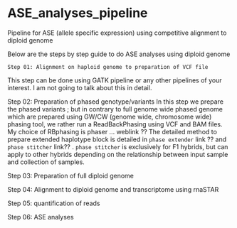 # ASE_analyses_pipeline
Pipeline for ASE (allele specific expression) using competitive alignment to diploid genome

Below are the steps by step guide to do ASE analyses using diploid genome

    Step 01: Alignment on haploid genome to preparation of VCF file
   
  This step can be done using GATK pipeline or any other pipelines of your interest. I am not going to talk about this in detail.
  
Step 02: Preparation of phased genotype/variants
  In this step we prepare the phased variants ; but in contrary to full genome wide phased genome which are prepared using GW/CW (genome wide, chromosome wide) phasing tool, we rather run a ReadBackPhasing using VCF and BAM files. My choice of RBphasing is phaser ... weblink ?? The detailed method to prepare extended haplotype block is detailed in `phase extender` link ?? and `phase stitcher` link?? . `phase stitcher` is exclusively for F1 hybrids, but can apply to other hybrids depending on the relationship between input sample and collection of samples.
  
Step 03: Preparation of full diploid genome


Step 04: Alignment to diploid genome and transcriptome using rnaSTAR


Step 05: quantification of reads


Step 06: ASE analyses


